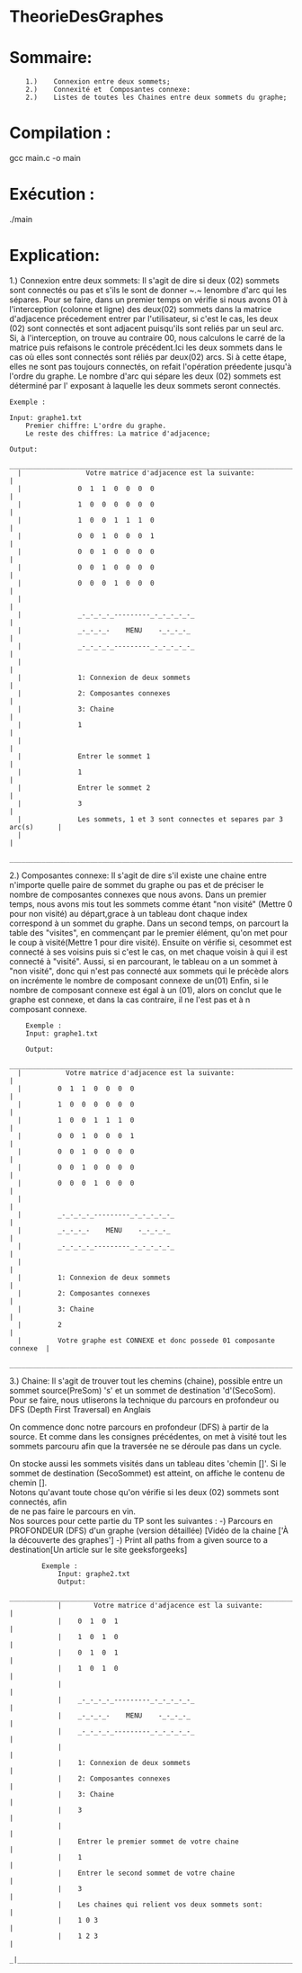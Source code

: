 # TheorieDesGraphes

# Sommaire:

        1.)    Connexion entre deux sommets;
        2.)    Connexité et  Composantes connexe:
        2.)    Listes de toutes les Chaines entre deux sommets du graphe;
 
# Compilation :
 gcc main.c -o main
 
 
# Exécution :
 ./main
  
 
# Explication:
1.)    Connexion entre deux sommets:
Il s'agit de dire si deux (02) sommets sont connectés ou pas et s'ils le sont de donner  ~.~  lenombre d'arc qui les sépares.
Pour se faire, dans un premier temps on vérifie si nous avons 01 à l'interception 
(colonne  et ligne) des deux(02) sommets dans la matrice d'adjacence précedement entrer par 
l'utilisateur, si c'est le cas, les deux (02) sont connectés et sont adjacent puisqu'ils sont 
reliés par un seul arc.
    Si, à l'interception, on trouve au contraire 00, nous calculons le carré de la matrice 
puis refaisons le controle précédent.Ici les deux sommets dans le cas où elles sont connectés
sont réliés par deux(02) arcs.
    Si à cette étape, elles ne sont pas toujours connectés, on refait l'opération préedente
jusqu'à l'ordre du graphe. Le nombre d'arc qui sépare les deux (02) sommets est déterminé
par l' exposant à laquelle les deux sommets seront connectés. 
  
    Exemple :
 
    Input: graphe1.txt
        Premier chiffre: L'ordre du graphe.
        Le reste des chiffres: La matrice d'adjacence;

    Output:
       ______________________________________________________________________________
      |                Votre matrice d'adjacence est la suivante:                    |
      |              0  1  1  0  0  0  0                                             |   
      |              1  0  0  0  0  0  0                                             |   
      |              1  0  0  1  1  1  0                                             |   
      |              0  0  1  0  0  0  1                                             |   
      |              0  0  1  0  0  0  0                                             |   
      |              0  0  1  0  0  0  0                                             |   
      |              0  0  0  1  0  0  0                                             |   
      |                                                                              |       
      |              _-_-_-_-_---------_-_-_-_-_-_                                   |       
      |              _-_-_-_-    MENU    -_-_-_-_                                    |       
      |              _-_-_-_-_---------_-_-_-_-_-_                                   |       
      |                                                                              |           
      |              1: Connexion de deux sommets                                    |   
      |              2: Composantes connexes                                         |  
      |              3: Chaine                                                       |  
      |              1                                                               |
      |                                                                              |
      |              Entrer le sommet 1                                              |   
      |              1                                                               |           
      |              Entrer le sommet 2                                              |           
      |              3                                                               |   
      |              Les sommets, 1 et 3 sont connectes et separes par 3 arc(s)      |       
      |                                                                              |  
       ______________________________________________________________________________
 
 
2.)     Composantes connexe:
    Il s'agit de dire s'il existe une chaine entre n'importe quelle paire de sommet du graphe 
ou pas et de préciser le nombre de composantes connexes que nous avons.
Dans un premier temps, nous avons mis tout les sommets comme étant "non visité" (Mettre 
0 pour non visité) au départ,grace à un tableau dont chaque index correspond à un sommet du 
 graphe.
Dans un second temps, on parcourt la table des "visites", en commençant par le premier 
élément, qu'on met pour le coup à visité(Mettre 1 pour dire visité). Ensuite on vérifie si, cesommet est connecté à ses voisins puis si c'est le cas, on met chaque voisin à qui il est 
connecté à "visité". 
Aussi, si en parcourant, le tableau on a un sommet à "non visité", donc qui n'est pas
connecté aux sommets qui le précède alors on incrémente le nombre de composant connexe de un(01) 
Enfin, si le nombre de composant connexe est égal à un (01), alors on conclut que le 
graphe est connexe, et dans la cas contraire, il ne l'est pas et à n composant connexe. 

        Exemple :
        Input: graphe1.txt
  
        Output:
       _________________________________________________________________________
      |           Votre matrice d'adjacence est la suivante:                    |
      |         0  1  1  0  0  0  0                                             |
      |         1  0  0  0  0  0  0                                             |
      |         1  0  0  1  1  1  0                                             |
      |         0  0  1  0  0  0  1                                             |
      |         0  0  1  0  0  0  0                                             |
      |         0  0  1  0  0  0  0                                             |
      |         0  0  0  1  0  0  0                                             |
      |                                                                         |
      |         _-_-_-_-_---------_-_-_-_-_-_                                   |
      |         _-_-_-_-    MENU    -_-_-_-_                                    |
      |         _-_-_-_-_---------_-_-_-_-_-_                                   |
      |                                                                         |
      |         1: Connexion de deux sommets                                    |
      |         2: Composantes connexes                                         |
      |         3: Chaine                                                       |
      |         2                                                               |
      |         Votre graphe est CONNEXE et donc possede 01 composante connexe  |
      ___________________________________________________________________________      
    
3.)     Chaine:
Il s'agit de trouver tout les chemins (chaine), possible entre
un sommet source(PreSom) 's' et un sommet de destination 'd'(SecoSom). 
Pour se faire, nous utliserons la technique du parcours en profondeur ou DFS (Depth 
First Traversal) en Anglais
      
On commence donc notre parcours en profondeur (DFS) à partir de la source.
Et comme dans les consignes précédentes, on met à visité tout les sommets parcouru
afin que la traversée ne se déroule pas dans un cycle. 
      
On stocke aussi les sommets visités dans un tableau  dites 'chemin []'.
Si le sommet de destination (SecoSommet) est atteint, on affiche le contenu de chemin [].   
    Notons qu'avant toute chose qu'on vérifie si les deux (02) sommets sont connectés, afin  
    de ne pas faire le parcours en vin.             
    Nos sources pour cette partie du TP sont les suivantes :
   -) Parcours en PROFONDEUR (DFS) d'un graphe (version détaillée) [Vidéo de la chaine 
 ['À la découverte des graphes']
    -) Print all paths from a given source to a destination[Un article sur le site 
 geeksforgeeks]

            Exemple :
                Input: graphe2.txt
                Output:
               _________________________________________________________________________
                |        Votre matrice d'adjacence est la suivante:                     |
                |    0  1  0  1                                                         |            
                |    1  0  1  0                                                         |    
                |    0  1  0  1                                                         |    
                |    1  0  1  0                                                         |    
                |                                                                       |    
                |    _-_-_-_-_---------_-_-_-_-_-_                                      |            
                |    _-_-_-_-    MENU    -_-_-_-_                                       |    
                |    _-_-_-_-_---------_-_-_-_-_-_                                      |    
                |                                                                       |    
                |    1: Connexion de deux sommets                                       |        
                |    2: Composantes connexes                                            |    
                |    3: Chaine                                                          |            
                |    3                                                                  |            
                |                                                                       |    
                |    Entrer le premier sommet de votre chaine                           |        
                |    1                                                                  |            
                |    Entrer le second sommet de votre chaine                            |        
                |    3                                                                  |        
                |    Les chaines qui relient vos deux sommets sont:                     |        
                |    1 0 3                                                              |            
                |    1 2 3                                                              |    
               _|_______________________________________________________________________|_  